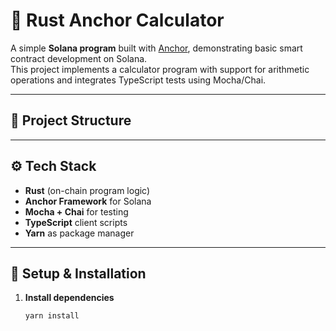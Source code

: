 # 🧮 Rust Anchor Calculator

A simple **Solana program** built with [Anchor](https://www.anchor-lang.com/), demonstrating basic smart contract development on Solana.  
This project implements a calculator program with support for arithmetic operations and integrates TypeScript tests using Mocha/Chai.  

---

## 📂 Project Structure


---

## ⚙️ Tech Stack

- **Rust** (on-chain program logic)  
- **Anchor Framework** for Solana  
- **Mocha + Chai** for testing  
- **TypeScript** client scripts  
- **Yarn** as package manager  

---

## 🚀 Setup & Installation

1. **Install dependencies**
   ```bash
   yarn install
